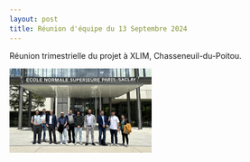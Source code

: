 ```yaml
---
layout: post
title: Réunion d'équipe du 13 Septembre 2024
---
```



Réunion trimestrielle du projet à XLIM, Chasseneuil-du-Poitou. 

<div class="image-row">
    <div class="image-column">
        <a href="/public/ens.jpg" target="_blank">
            <img src="/public/ens.jpg" alt="Cliquez pour voir la photo" style="width: 50%; height: auto;">
        </a>
    </div>
</div>
